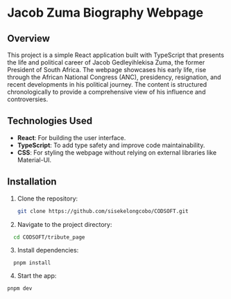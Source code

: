 # Jacob Zuma Biography Webpage

## Overview

This project is a simple React application built with TypeScript that presents the life and political career of Jacob Gedleyihlekisa Zuma, the former President of South Africa. The webpage showcases his early life, rise through the African National Congress (ANC), presidency, resignation, and recent developments in his political journey. The content is structured chronologically to provide a comprehensive view of his influence and controversies.

## Technologies Used

- **React**: For building the user interface.
- **TypeScript**: To add type safety and improve code maintainability.
- **CSS**: For styling the webpage without relying on external libraries like Material-UI.

## Installation

1. Clone the repository:

   ```bash
   git clone https://github.com/sisekelongcobo/CODSOFT.git

   ```

2. Navigate to the project directory:

  ```bash
    cd CODSOFT/tribute_page
  ```

3. Install dependencies:

  ```
    pnpm install
  ```

4. Start the app:

  ```
  pnpm dev
  ```
